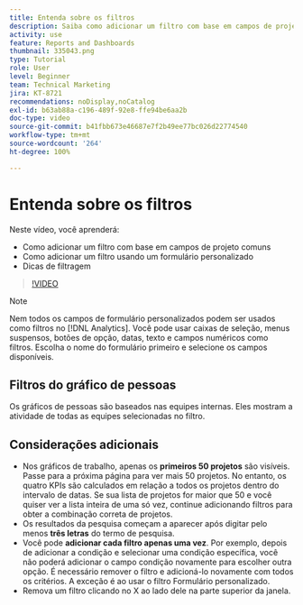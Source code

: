 ```yaml
---
title: Entenda sobre os filtros
description: Saiba como adicionar um filtro com base em campos de projeto comuns ou usando um formulário personalizado, tudo sem sair da [!UICONTROL Análise aprimorada].
activity: use
feature: Reports and Dashboards
thumbnail: 335043.png
type: Tutorial
role: User
level: Beginner
team: Technical Marketing
jira: KT-8721
recommendations: noDisplay,noCatalog
exl-id: b63ab88a-c196-489f-92e8-ffe94be6aa2b
doc-type: video
source-git-commit: b41fbb673e46687e7f2b49ee77bc026d22774540
workflow-type: tm+mt
source-wordcount: '264'
ht-degree: 100%

---
```


# Entenda sobre os filtros

Neste vídeo, você aprenderá:

* Como adicionar um filtro com base em campos de projeto comuns
* Como adicionar um filtro usando um formulário personalizado
* Dicas de filtragem

>[!VIDEO](https://video.tv.adobe.com/v/335043/?quality=12&learn=on)

>[!NOTE]
>
>Nem todos os campos de formulário personalizados podem ser usados como filtros no [!DNL Analytics]. Você pode usar caixas de seleção, menus suspensos, botões de opção, datas, texto e campos numéricos como filtros. Escolha o nome do formulário primeiro e selecione os campos disponíveis.

## Filtros do gráfico de pessoas

Os gráficos de pessoas são baseados nas equipes internas. Eles mostram a atividade de todas as equipes selecionadas no filtro.

## Considerações adicionais

* Nos gráficos de trabalho, apenas os **primeiros 50 projetos** são visíveis. Passe para a próxima página para ver mais 50 projetos. No entanto, os quatro KPIs são calculados em relação a todos os projetos dentro do intervalo de datas. Se sua lista de projetos for maior que 50 e você quiser ver a lista inteira de uma só vez, continue adicionando filtros para obter a combinação correta de projetos.
* Os resultados da pesquisa começam a aparecer após digitar pelo menos **três letras** do termo de pesquisa.
* Você pode **adicionar cada filtro apenas uma vez**. Por exemplo, depois de adicionar a condição e selecionar uma condição específica, você não poderá adicionar o campo condição novamente para escolher outra opção. É necessário remover o filtro e adicioná-lo novamente com todos os critérios. A exceção é ao usar o filtro Formulário personalizado.
* Remova um filtro clicando no X ao lado dele na parte superior da janela.
